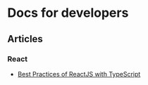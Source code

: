 # Docs for developers
## Articles
### React
- [Best Practices of ReactJS with TypeScript](https://dev.to/deepeshk1204/best-practices-of-reactjs-with-typescript-24p4)